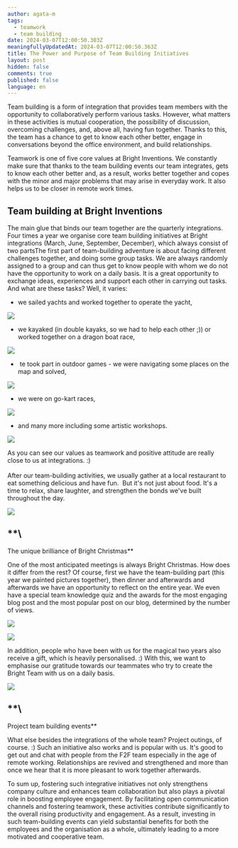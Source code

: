 ```yaml
---
author: agata-m
tags:
  - teamwork
  - team building
date: 2024-03-07T12:00:50.303Z
meaningfullyUpdatedAt: 2024-03-07T12:00:50.363Z
title: The Power and Purpose of Team Building Initiatives
layout: post
hidden: false
comments: true
published: false
language: en
---
```

Team building is a form of integration that provides team members with the opportunity to collaboratively perform various tasks. However, what matters in these activities is mutual cooperation, the possibility of discussion, overcoming challenges, and, above all, having fun together. Thanks to this, the team has a chance to get to know each other better, engage in conversations beyond the office environment, and build relationships.

Teamwork is one of five core values at Bright Inventions. We constantly make sure that thanks to the team building events our team integrates, gets to know each other better and, as a result, works better together and copes with the minor and major problems that may arise in everyday work. It also helps us to be closer in remote work times.



## **Team building at Bright Inventions**



The main glue that binds our team together are the quarterly integrations.  Four times a year we organise core team building initiatives at Bright integrations (March, June, September, December), which always consist of two partsThe first part of team-building adventure is about facing different challenges together, and doing some group tasks. We are always randomly assigned to a group and can thus get to know people with whom we do not have the opportunity to work on a daily basis. It is a great opportunity to exchange ideas, experiences and support each other in carrying out tasks. And what are these tasks? Well, it varies: 

* we sailed yachts and worked together to operate the yacht,

![](https://lh7-us.googleusercontent.com/ZnAcuqVSS5oSM7QNgYv0M5NxPycnu2_j7u0Qf3dXwAcnR6PeE3ksOn5QvkTGsMI7gx7hqtcVbbdcb36_mfxTaHb61xxut1Jw_-wk55Dd5Avw2Piu8HU94PYOCueXv6Dq_4yEFy7nHGrcxO3_p603pTA)



* we kayaked (in double kayaks, so we had to help each other ;)) or worked together on a dragon boat race,



![](https://lh7-us.googleusercontent.com/vF-5kq8e3aWVFx2dJQNyjpocKRuHkAXxiOB3JFT0BXzboUWXj3QTZBnN7S19jxpBeP6Iu5lrIbS1Gnb5MSujCDc26lDT80YMadmVx95c9YTQdC9z1U5bKzPh9SWqzMOXbhymF83G0_kde9Pe1EgSBgM)

*  te took part in outdoor games - we were navigating some places on the map and solved,

![](https://lh7-us.googleusercontent.com/15KjQEf_zObBZjdi3kUkPecrG7MXqK-rEiEtHmtMCtadFRI_u8rGqVQfoZS-inOQ1Cr8M3kthOLdE3XeiYkTgdmeSIv6jVE_lINk8Hnw8WtyuohqlgQTxUY4xaChqFSnsK-Ytc9hhmeIfWMyQvramqw)



* we were on go-kart races,



![](https://lh7-us.googleusercontent.com/Fh7jOVqHRh2jlOABiUD5ZeY36aW3JLI6Zrh2l0_p1WYnki4OI4wjPg8VPaQLDAekiOmgK2aUNhwQ9QLNNDfpwocuuvtI_sLIcgkmm5XgyBJhfcZSIKr2bL3CPuLEJYIRGrD2d1qL25XKGG_iNr5czpQ)



* and many more including some artistic workshops.



![](https://lh7-us.googleusercontent.com/HzF45zEPK9yW2Z9eU2fAEPnT0Iux3Ve21f_0rop2ph852T6F_SkSyHOCiQqpUC-b87TH9f-YsRKaDBBl-DV5u_oRDzwp-wVxd5bBYqBNJ-5wuynGNOY2v72z_b6rKpoV75JFvqvPFG1E11asbXCfbec)

As you can see our values as teamwork and positive attitude are really close to us at integrations. :)\
\
After our team-building activities, we usually gather at a local restaurant to eat something delicious and have fun.  But it's not just about food. It's a time to relax, share laughter, and strengthen the bonds we've built throughout the day.

![](https://lh7-us.googleusercontent.com/z6xeUZXVOOC7EgouT93HByqSae3eLaM7Z0JcRfnofx51nfUbJfNC07xL-ND6NpxJE-voTx67ucFUXoHUhZN-5YGNzav4oEQh0aLWj2NiBVynxkWTEKGQ2ExcvAj0X3dCddor9BlAtyt0vj-vzW9jDKo)

## **\
The unique brilliance of Bright Christmas**

One of the most anticipated meetings is always Bright Christmas. How does it differ from the rest? Of course, first we have the team-building part (this year we painted pictures together), then dinner and afterwards and afterwards we have an opportunity to reflect on the entire year. We even have a special team knowledge quiz and the awards for the most engaging blog post and the most popular post on our blog, determined by the number of views.

![](https://lh7-us.googleusercontent.com/o-aH9y7GTmUlwaZ8EGqyiUQDntnebaMQXPHfkSggBus8Wf3zHW5jvzd9dZawbKVViC1_yF_R8AeIT7gAgAOLrUS1mA-aw1cuyhybyrh5_KKQhqRNfmNKRBf3VnG1eFFU6aZmjdPs9LxJ1eD4OaWyQ1I)

![](https://lh7-us.googleusercontent.com/cDQbNtxiBlWvyy1y05i4IORz2typzj9VuX7vAA9-3QTiR6OO8JW3HR9rnoaFP5_v6jxqOAh206a9G8ttV4p3deEOVFuo3G1Jxo7B4WG-_Jnc0OQHzh1qsXXKxiWOYWmQq5It7NU7R0iK1rl5mFmcHdA)

In addition, people who have been with us for the magical two years also receive a gift, which is heavily personalised. :) With this, we want to emphasise our gratitude towards our teammates who try to create the Bright Team with us on a daily basis.

![](https://lh7-us.googleusercontent.com/XWLjiVaALuXNde-34snKCT-6U-XYiCTPMYVBoq6vD19Y9YNEllD-8s9hEfP3k22Jv6K4tDCRTF2nZ93ZOqeKVNVtamMsYRwa2NkycNJtwty9xM7vEG2BjVfTaIyO957nDPiG_2ztKa_137tGqDeQCcc)

## **\
Project team building events**

What else besides the integrations of the whole team? Project outings, of course. :) Such an initiative also works and is popular with us. It's good to get out and chat with people from the F2F team especially in the age of remote working. Relationships are revived and strengthened and more than once we hear that it is more pleasant to work together afterwards.

To sum up, fostering such integrative initiatives not only strengthens company culture and enhances team collaboration but also plays a pivotal role in boosting employee engagement. By facilitating open communication channels and fostering teamwork, these activities contribute significantly to the overall rising productivity and engagement. As a result, investing in such team-building events can yield substantial benefits for both the employees and the organisation as a whole, ultimately leading to a more motivated and cooperative team.